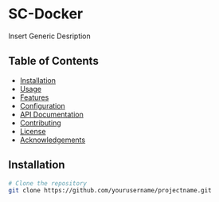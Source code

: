 # SC-Docker
Insert Generic Desription

## Table of Contents

- [Installation](#installation)
- [Usage](#usage)
- [Features](#features)
- [Configuration](#configuration)
- [API Documentation](#api-documentation)
- [Contributing](#contributing)
- [License](#license)
- [Acknowledgements](#acknowledgements)

## Installation

```bash
# Clone the repository
git clone https://github.com/yourusername/projectname.git


